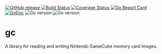 [![GitHub release](https://img.shields.io/github/v/release/bodgit/gc)](https://github.com/bodgit/gc/releases)
[![Build Status](https://img.shields.io/github/actions/workflow/status/bodgit/gc/main.yml?branch=main)](https://github.com/bodgit/gc/actions?query=workflow%3Abuild)
[![Coverage Status](https://coveralls.io/repos/github/bodgit/gc/badge.svg?branch=main)](https://coveralls.io/github/bodgit/gc?branch=main)
[![Go Report Card](https://goreportcard.com/badge/github.com/bodgit/gc)](https://goreportcard.com/report/github.com/bodgit/gc)
[![GoDoc](https://godoc.org/github.com/bodgit/gc?status.svg)](https://godoc.org/github.com/bodgit/gc)
![Go version](https://img.shields.io/badge/Go-1.20-brightgreen.svg)
![Go version](https://img.shields.io/badge/Go-1.19-brightgreen.svg)

gc
==

A library for reading and writing Nintendo GameCube memory card images.
